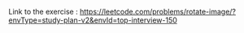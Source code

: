 Link to the exercise : https://leetcode.com/problems/rotate-image/?envType=study-plan-v2&envId=top-interview-150